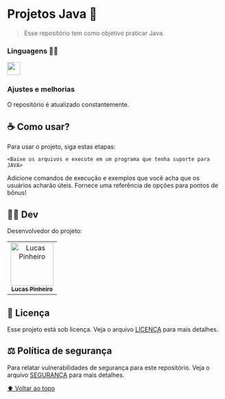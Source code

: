 # Projetos Java 📄

> Esse repositório tem como objetivo praticar Java.
### Linguagens 👨‍🏫

<code><img height="30" src="https://cdn.icon-icons.com/icons2/2699/PNG/512/java_horizontal_logo_icon_167858.png"></code>

### Ajustes e melhorias

O repositório é atualizado constantemente.

## ☕ Como usar?
Para usar o projeto, siga estas etapas:

```
<Baixe os arquivos e execute em um programa que tenha suporte para JAVA>
```

Adicione comandos de execução e exemplos que você acha que os usuários acharão úteis. Fornece uma referência de opções para pontos de bônus!

## 👨‍💻 Dev

Desenvolvedor do projeto:

<table>
  <tr>
    <td align="center">
      <a href="#">
        <img src="https://avatars.githubusercontent.com/u/124714182?v=4" width="100px;" alt="Lucas Pinheiro"/><br>
        <sub>
          <b>Lucas Pinheiro</b>
        </sub>
      </a>
    </td>
  </tr>
</table>

## 📝 Licença

Esse projeto está sob licença. Veja o arquivo [LICENÇA](LICENSE) para mais detalhes.

## ⚖️ Política de segurança

Para relatar vulnerabilidades de segurança para este repositório. Veja o arquivo [SEGURANÇA](SECURITY.md) para mais detalhes.

[⬆ Voltar ao topo](#nome-do-projeto)<br>
